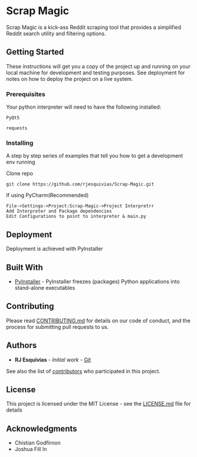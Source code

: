 # Scrap Magic

Scrap Magic is a kick-ass Reddit scraping tool that provides a simplified Reddit search utility and filtering options.

## Getting Started

These instructions will get you a copy of the project up and running on your local machine for development and testing purposes. See deployment for notes on how to deploy the project on a live system.

### Prerequisites

Your python interpreter will need to have the following installed:

```
PyQt5
```
```
requests
```

### Installing

A step by step series of examples that tell you how to get a development env running

Clone repo

```
git clone https://github.com/rjesquivias/Scrap-Magic.git
```

If using PyCharm(Recommended)
```
File->Settings->Project:Scrap-Magic->Project Interpretrr
Add Interpreter and Package dependencies
Edit Configurations to point to interpreter & main.py
```

## Deployment

Deployment is achieved with PyInstaller

## Built With

* [PyInstaller](https://www.pyinstaller.org/) - PyInstaller freezes (packages) Python applications into stand-alone executables

## Contributing

Please read [CONTRIBUTING.md](https://github.com/rjesquivias/Scrap-Magic/blob/master/CONTRIBUTING.md) for details on our code of conduct, and the process for submitting pull requests to us.

## Authors

* **RJ Esquivias** - *Initial work* - [Git](https://github.com/rjesquivias)

See also the list of [contributors](https://github.com/your/project/contributors) who participated in this project.

## License

This project is licensed under the MIT License - see the [LICENSE.md](https://github.com/rjesquivias/Scrap-Magic/blob/master/LICENSE) file for details

## Acknowledgments

* Chistian Godfirnon
* Joshua Fill In

